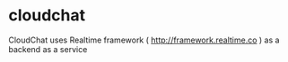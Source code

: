 cloudchat
=========

CloudChat uses Realtime framework ( http://framework.realtime.co ) as a backend as a service

